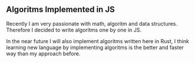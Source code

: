 ## Algoritms Implemented in JS

Recently I am very passionate with math, algoritm and data structures. Therefore I decided to write algoritms one by one in JS.

In the near future I will also implement algoritms written here in Rust, I think learning new language by implementing algoritms is the better and faster way than my approach before.
